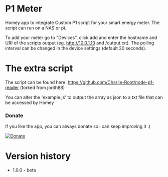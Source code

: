 # P1 Meter

Homey app to integrate Custom P1 script for your smart energy meter. The script can run on a NAS or pi.

To add your meter go to "Devices", click add and enter the hostname and URI of the scripts output (eg. http://10.0.1.10 and /output.txt).
The polling interval can be changed in the device settings (default 30 seconds).

# The extra script

The script can be found here:
https://github.com/Charlie-Root/node-p1-reader (forked from jorith88)

You can alter the 'example.js' to output the array as json to a txt file that can be accessed by Homey 

### Donate

If you like the app, you can always donate so i can keep improving it :)

[![Donate](https://www.paypalobjects.com/webstatic/en_US/i/btn/png/btn_donate_92x26.png)](https://paypal.me/WiegerBontekoe)


# Version history

* 1.0.0 - beta